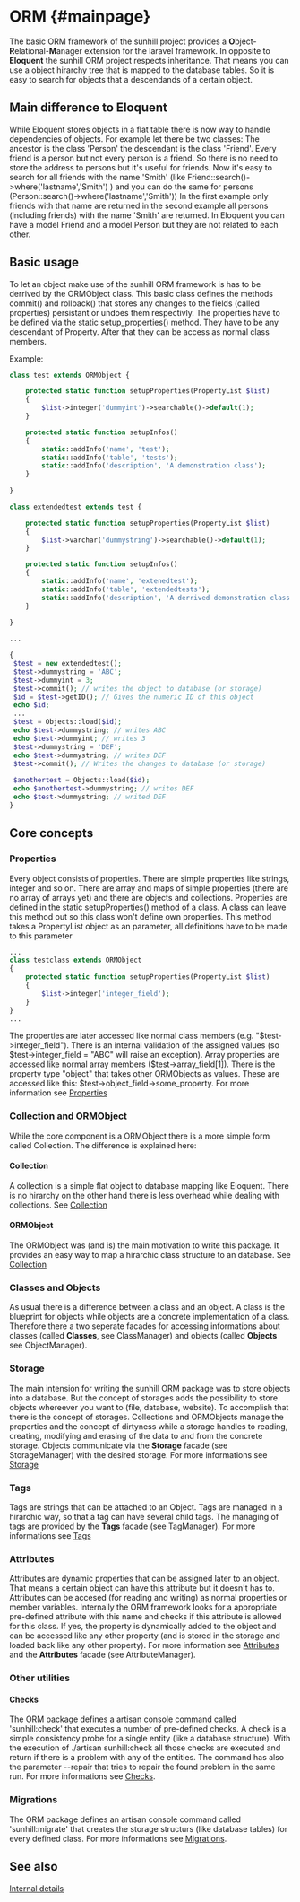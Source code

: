 # ORM {#mainpage}
The basic ORM framework of the sunhill project provides a <b>O</b>bject-<b>R</b>elational-<b>M</b>anager extension for the laravel framework. In opposite to <b>Eloquent</b> the sunhill ORM project respects inheritance.
That means you can use a object hirarchy tree that is mapped to the database tables. So it is easy to search for objects that a descendands of a certain object. 

## Main difference to Eloquent
While Eloquent stores objects in a flat table there is now way to handle dependencies of objects. For example let there be two classes: The ancestor is the class 'Person' the descendant is the class 'Friend'. Every friend is a person but not every person is a friend. So there is no need to store the address to persons but it's useful for friends. Now it's easy to search for all friends with the name 'Smith' (like Friend::search()->where('lastname','Smith') ) and you can do the same for persons (Person::search()->where('lastname','Smith')) In the first example only friends with that name are returned in the second example all persons (including friends) with the name 'Smith' are returned. In Eloquent you can have a model Friend and a model Person but they are not related to each other. 

## Basic usage
To let an object make use of the sunhill ORM framework is has to be derrived by the ORMObject class. This basic class defines the methods commit() and rollback() that stores any changes to the fields (called properties) persistant or undoes them respectivly. The properties have to be defined via the static setup_properties() method. They have to be any descendant of Property. After that they can be access as normal class members.

Example:
```php
class test extends ORMObject {

    protected static function setupProperties(PropertyList $list)
    {
		$list->integer('dummyint')->searchable()->default(1);
	}

	protected static function setupInfos()
	{
	    static::addInfo('name', 'test');
	    static::addInfo('table', 'tests');
	    static::addInfo('description', 'A demonstration class');
	}
   
}

class extendedtest extends test {

    protected static function setupProperties(PropertyList $list)
    {
		$list->varchar('dummystring')->searchable()->default(1);
	}

	protected static function setupInfos()
	{
	    static::addInfo('name', 'extenedtest');
	    static::addInfo('table', 'extendedtests');
	    static::addInfo('description', 'A derrived demonstration class');
	}
   
}

...

{
 $test = new extendedtest();
 $test->dummystring = 'ABC';
 $test->dummyint = 3;
 $test->commit(); // writes the object to database (or storage)
 $id = $test->getID(); // Gives the numeric ID of this object
 echo $id;
 ...
 $test = Objects::load($id);
 echo $test->dummystring; // writes ABC
 echo $test->dummyint; // writes 3
 $test->dummystring = 'DEF';
 echo $test->dummystring; // writes DEF
 $test->commit(); // Writes the changes to database (or storage)
 
 $anothertest = Objects::load($id);
 echo $anothertest->dummystring; // writes DEF
 echo $test->dummystring; // writed DEF
}

```

## Core concepts
### Properties
Every object consists of properties. There are simple properties like strings, integer and so on. There are array and maps of simple properties (there are no array of arrays yet) and there are objects and collections. Properties are defined in the static setupProperties() method of a class. A class can leave this method out so this class won't define own properties. This method takes a PropertyList object as an parameter, all definitions have to be made to this parameter
```php
...
class testclass extends ORMObject 
{
	protected static function setupProperties(PropertyList $list)
	{
		$list->integer('integer_field');
	}
}
...

```
The properties are later accessed like normal class members (e.g. "$test->integer_field"). There is an internal validation of the assigned values (so $test->integer_field = "ABC" will raise an exception). Array properties are accessed like normal array members ($test->array_field[1]). There is the property type "object" that takes other ORMObjects as values. These are accessed like this: $test->object_field->some_property. For more information see [Properties](doc/md/PROPERTIES.md)

### Collection and ORMObject
While the core component is a ORMObject there is a more simple form called Collection. The difference is explained here:

#### Collection
A collection is a simple flat object to database mapping like Eloquent. There is no hirarchy on the other hand there is less overhead while dealing with collections. 
See [Collection](doc/md/COLLECTION.md)

#### ORMObject
The ORMObject was (and is) the main motivation to write this package. It provides an easy way to map a hirarchic class structure to an database.
See [Collection](doc/md/ORMOBJECT.md)

### Classes and Objects
As usual there is a difference between a class and an object. A class is the blueprint for objects while objects are a concrete implementation of a class. Therefore there a two seperate facades for accessing informations about classes (called <b>Classes</b>, see ClassManager) and objects (called <b>Objects</b> see ObjectManager).

### Storage
The main intension for writing the sunhill ORM package was to store objects into a database. But the concept of storages adds the possibility to store objects whereever you want to (file, database, website). To accomplish that there is the concept of storages. Collections and ORMObjects manage the properties and the concept of dirtyness while a storage handles to reading, creating, modifying and erasing of the data to and from the concrete storage. Objects communicate via the <b>Storage</b> facade (see StorageManager) with the desired storage. For more informations see [Storage](doc/md/STORAGE.md)

### Tags
Tags are strings that can be attached to an Object. Tags are managed in a hirarchic way, so that a tag can have several child tags. The managing of tags are provided by the <b>Tags</b> facade (see TagManager). For more informations see [Tags](doc/md/TAGS.md)

### Attributes
Attributes are dynamic properties that can be assigned later to an object. That means a certain object can have this attribute but it doesn't has to. Attributes can be accesed (for reading and writing) as normal properties or member variables. Internally the ORM framework looks for a appropriate pre-defined attribute with this name and checks if this attribute is allowed for this class. If yes, the property is dynamically added to the object and can be accessed like any other property (and is stored in the storage and loaded back like any other property). For more information see [Attributes](doc/md/ATTRIBUTES.md) and the <b>Attributes</b> facade (see AttributeManager).

### Other utilities
#### Checks
The ORM package defines a artisan console command called 'sunhill:check' that executes a number of pre-defined checks. A check is a simple consistency probe for a single entity (like a database structure). With the execution of ./artisan sunhill:check all those checks are executed and return if there is a problem with any of the entities. The command has also the parameter --repair that tries to repair the found problem in the same run. For more informations see [Checks](doc/md/CHECKS.md).

### Migrations
The ORM package defines an artisan console command called 'sunhill:migrate' that creates the storage structurs (like database tables) for every defined class. For more informations see [Migrations](doc/md/MIGRATIONS.md).

## See also
[Internal details](doc/md/INTERNAL.md)